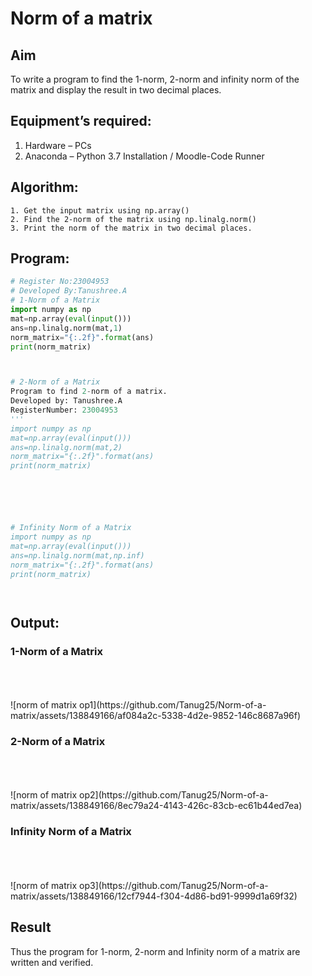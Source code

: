 # Norm of a matrix
## Aim
To write a program to find the 1-norm, 2-norm and infinity norm of the matrix and display the result in two decimal places.
## Equipment’s required:
1.	Hardware – PCs
2.	Anaconda – Python 3.7 Installation / Moodle-Code Runner
## Algorithm:
	1. Get the input matrix using np.array()   
    2. Find the 2-norm of the matrix using np.linalg.norm()
	3. Print the norm of the matrix in two decimal places.
## Program:
```Python
# Register No:23004953
# Developed By:Tanushree.A
# 1-Norm of a Matrix
import numpy as np
mat=np.array(eval(input()))
ans=np.linalg.norm(mat,1)
norm_matrix="{:.2f}".format(ans)
print(norm_matrix)



# 2-Norm of a Matrix
Program to find 2-norm of a matrix.
Developed by: Tanushree.A
RegisterNumber: 23004953
'''
import numpy as np
mat=np.array(eval(input()))
ans=np.linalg.norm(mat,2)
norm_matrix="{:.2f}".format(ans)
print(norm_matrix)






# Infinity Norm of a Matrix
import numpy as np
mat=np.array(eval(input()))
ans=np.linalg.norm(mat,np.inf)
norm_matrix="{:.2f}".format(ans)
print(norm_matrix)




```
## Output:
### 1-Norm of a Matrix
<br>
<br>
<br>
![norm of matrix op1](https://github.com/Tanug25/Norm-of-a-matrix/assets/138849166/af084a2c-5338-4d2e-9852-146c8687a96f)

### 2-Norm of a Matrix
<br>
<br>
<br>
![norm of matrix op2](https://github.com/Tanug25/Norm-of-a-matrix/assets/138849166/8ec79a24-4143-426c-83cb-ec61b44ed7ea)

### Infinity Norm of a Matrix
<br>
<br>
<br>
![norm of matrix op3](https://github.com/Tanug25/Norm-of-a-matrix/assets/138849166/12cf7944-f304-4d86-bd91-9999d1a69f32)

## Result
Thus the program for 1-norm, 2-norm and Infinity norm of a matrix are written and verified.
